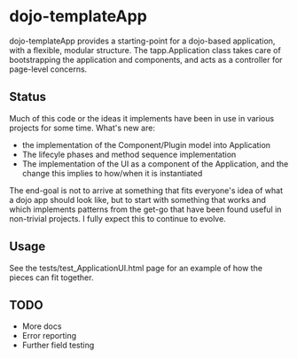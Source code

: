 dojo-templateApp
================

dojo-templateApp provides a starting-point for a dojo-based application, with a flexible, modular structure. 
The tapp.Application class takes care of bootstrapping the application and components, and acts as a controller for page-level concerns.

Status
------

Much of this code or the ideas it implements have been in use in various projects for some time. What's new are:

* the implementation of the Component/Plugin model into Application
* The lifecyle phases and method sequence implementation
* The implementation of the UI as a component of the Application, and the change this implies to how/when it is instantiated

The end-goal is not to arrive at something that fits everyone's idea of what a dojo app should look like, but to start with something that works and which implements patterns from the get-go that have been found useful in non-trivial projects.
I fully expect this to continue to evolve. 

Usage
-----

See the tests/test_ApplicationUI.html page for an example of how the pieces can fit together. 

TODO
----

* More docs
* Error reporting
* Further field testing



